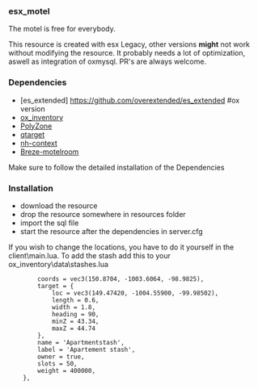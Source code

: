 ### esx_motel
The motel is free for everybody.

This resource is created with esx Legacy, other versions **might** not work without modifying the resource.
It probably needs a lot of optimization, aswell as integration of oxmysql.
PR's are always welcome.



### Dependencies
* [es_extended] https://github.com/overextended/es_extended #ox version
* [ox_inventory](https://github.com/overextended/ox_inventory)
* [PolyZone](https://github.com/mkafrin/PolyZone)
* [qtarget](https://github.com/QuantusRP/qtarget)
* [nh-context](https://github.com/LukeWasTakenn/nh-context)
* [Breze-motelroom](https://forum.cfx.re/t/release-motel-room-mlo/846934)

Make sure to follow the detailed installation of the Dependencies
### Installation
* download the resource
* drop the resource somewhere in resources folder
* import the sql file
* start the resource after the dependencies in server.cfg

If you wish to change the locations, you have to do it yourself in the client\main.lua. 
To add the stash add this to your ox_inventory\data\stashes.lua
```{
		coords = vec3(150.8704, -1003.6064, -98.9825),
		target = {
			loc = vec3(149.47420, -1004.55900, -99.98502),
			length = 0.6,
			width = 1.8,
			heading = 90,
			minZ = 43.34,
			maxZ = 44.74
		},
		name = 'Apartmentstash',
		label = 'Apartement stash',
		owner = true,
		slots = 50,
		weight = 400000,
	},
